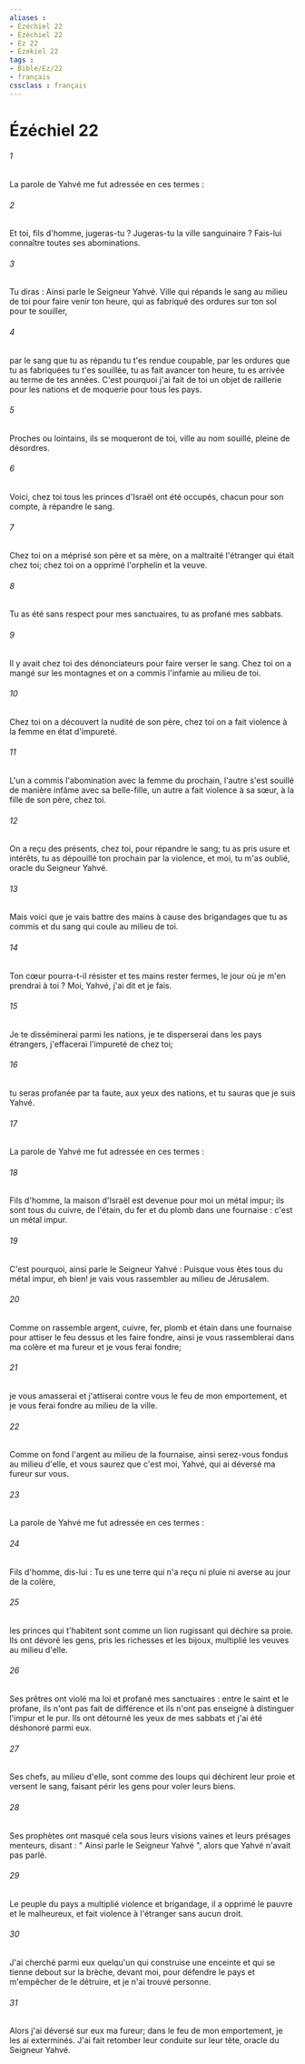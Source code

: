 ```yaml
---
aliases : 
- Ézéchiel 22
- Ézéchiel 22
- Ez 22
- Ezekiel 22
tags : 
- Bible/Ez/22
- français
cssclass : français
---
```


# Ézéchiel 22

###### 1
La parole de Yahvé me fut adressée en ces termes : 
###### 2
Et toi, fils d'homme, jugeras-tu ? Jugeras-tu la ville sanguinaire ? Fais-lui connaître toutes ses abominations. 
###### 3
Tu diras : Ainsi parle le Seigneur Yahvé. Ville qui répands le sang au milieu de toi pour faire venir ton heure, qui as fabriqué des ordures sur ton sol pour te souiller, 
###### 4
par le sang que tu as répandu tu t'es rendue coupable, par les ordures que tu as fabriquées tu t'es souillée, tu as fait avancer ton heure, tu es arrivée au terme de tes années. C'est pourquoi j'ai fait de toi un objet de raillerie pour les nations et de moquerie pour tous les pays. 
###### 5
Proches ou lointains, ils se moqueront de toi, ville au nom souillé, pleine de désordres. 
###### 6
Voici, chez toi tous les princes d'Israël ont été occupés, chacun pour son compte, à répandre le sang. 
###### 7
Chez toi on a méprisé son père et sa mère, on a maltraité l'étranger qui était chez toi; chez toi on a opprimé l'orphelin et la veuve. 
###### 8
Tu as été sans respect pour mes sanctuaires, tu as profané mes sabbats. 
###### 9
Il y avait chez toi des dénonciateurs pour faire verser le sang. Chez toi on a mangé sur les montagnes et on a commis l'infamie au milieu de toi. 
###### 10
Chez toi on a découvert la nudité de son père, chez toi on a fait violence à la femme en état d'impureté. 
###### 11
L'un a commis l'abomination avec la femme du prochain, l'autre s'est souillé de manière infâme avec sa belle-fille, un autre a fait violence à sa sœur, à la fille de son père, chez toi. 
###### 12
On a reçu des présents, chez toi, pour répandre le sang; tu as pris usure et intérêts, tu as dépouillé ton prochain par la violence, et moi, tu m'as oublié, oracle du Seigneur Yahvé. 
###### 13
Mais voici que je vais battre des mains à cause des brigandages que tu as commis et du sang qui coule au milieu de toi. 
###### 14
Ton cœur pourra-t-il résister et tes mains rester fermes, le jour où je m'en prendrai à toi ? Moi, Yahvé, j'ai dit et je fais. 
###### 15
Je te disséminerai parmi les nations, je te disperserai dans les pays étrangers, j'effacerai l'impureté de chez toi; 
###### 16
tu seras profanée par ta faute, aux yeux des nations, et tu sauras que je suis Yahvé. 
###### 17
La parole de Yahvé me fut adressée en ces termes : 
###### 18
Fils d'homme, la maison d'Israël est devenue pour moi un métal impur; ils sont tous du cuivre, de l'étain, du fer et du plomb dans une fournaise : c'est un métal impur. 
###### 19
C'est pourquoi, ainsi parle le Seigneur Yahvé : Puisque vous êtes tous du métal impur, eh bien! je vais vous rassembler au milieu de Jérusalem. 
###### 20
Comme on rassemble argent, cuivre, fer, plomb et étain dans une fournaise pour attiser le feu dessus et les faire fondre, ainsi je vous rassemblerai dans ma colère et ma fureur et je vous ferai fondre; 
###### 21
je vous amasserai et j'attiserai contre vous le feu de mon emportement, et je vous ferai fondre au milieu de la ville. 
###### 22
Comme on fond l'argent au milieu de la fournaise, ainsi serez-vous fondus au milieu d'elle, et vous saurez que c'est moi, Yahvé, qui ai déversé ma fureur sur vous. 
###### 23
La parole de Yahvé me fut adressée en ces termes : 
###### 24
Fils d'homme, dis-lui : Tu es une terre qui n'a reçu ni pluie ni averse au jour de la colère, 
###### 25
les princes qui t'habitent sont comme un lion rugissant qui déchire sa proie. Ils ont dévoré les gens, pris les richesses et les bijoux, multiplié les veuves au milieu d'elle. 
###### 26
Ses prêtres ont violé ma loi et profané mes sanctuaires : entre le saint et le profane, ils n'ont pas fait de différence et ils n'ont pas enseigné à distinguer l'impur et le pur. Ils ont détourné les yeux de mes sabbats et j'ai été déshonoré parmi eux. 
###### 27
Ses chefs, au milieu d'elle, sont comme des loups qui déchirent leur proie et versent le sang, faisant périr les gens pour voler leurs biens. 
###### 28
Ses prophètes ont masqué cela sous leurs visions vaines et leurs présages menteurs, disant : " Ainsi parle le Seigneur Yahvé ", alors que Yahvé n'avait pas parlé. 
###### 29
Le peuple du pays a multiplié violence et brigandage, il a opprimé le pauvre et le malheureux, et fait violence à l'étranger sans aucun droit. 
###### 30
J'ai cherché parmi eux quelqu'un qui construise une enceinte et qui se tienne debout sur la brèche, devant moi, pour défendre le pays et m'empêcher de le détruire, et je n'ai trouvé personne. 
###### 31
Alors j'ai déversé sur eux ma fureur; dans le feu de mon emportement, je les ai exterminés. J'ai fait retomber leur conduite sur leur tête, oracle du Seigneur Yahvé. 
